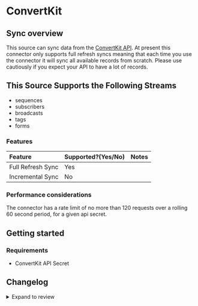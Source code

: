 # ConvertKit

## Sync overview

This source can sync data from the [ConvertKit API](https://developers.convertkit.com/#getting-started). At present this connector only supports full refresh syncs meaning that each time you use the connector it will sync all available records from scratch. Please use cautiously if you expect your API to have a lot of records.

## This Source Supports the Following Streams

- sequences
- subscribers
- broadcasts
- tags
- forms

### Features

| Feature           | Supported?\(Yes/No\) | Notes |
| :---------------- | :------------------- | :---- |
| Full Refresh Sync | Yes                  |       |
| Incremental Sync  | No                   |       |

### Performance considerations

The connector has a rate limit of no more than 120 requests over a rolling 60 second period, for a given api secret.

## Getting started

### Requirements

- ConvertKit API Secret

## Changelog

<details>
  <summary>Expand to review</summary>

| Version | Date       | Pull Request                                             | Subject        |
| :------ | :--------- | :------------------------------------------------------- | :------------- |
| 0.2.20 | 2025-04-05 | [57198](https://github.com/airbytehq/airbyte/pull/57198) | Update dependencies |
| 0.2.19 | 2025-03-29 | [56524](https://github.com/airbytehq/airbyte/pull/56524) | Update dependencies |
| 0.2.18 | 2025-03-22 | [55951](https://github.com/airbytehq/airbyte/pull/55951) | Update dependencies |
| 0.2.17 | 2025-03-08 | [55270](https://github.com/airbytehq/airbyte/pull/55270) | Update dependencies |
| 0.2.16 | 2025-03-01 | [54976](https://github.com/airbytehq/airbyte/pull/54976) | Update dependencies |
| 0.2.15 | 2025-02-22 | [54379](https://github.com/airbytehq/airbyte/pull/54379) | Update dependencies |
| 0.2.14 | 2025-02-15 | [53751](https://github.com/airbytehq/airbyte/pull/53751) | Update dependencies |
| 0.2.13 | 2025-02-08 | [53342](https://github.com/airbytehq/airbyte/pull/53342) | Update dependencies |
| 0.2.12 | 2025-02-01 | [52823](https://github.com/airbytehq/airbyte/pull/52823) | Update dependencies |
| 0.2.11 | 2025-01-25 | [52332](https://github.com/airbytehq/airbyte/pull/52332) | Update dependencies |
| 0.2.10 | 2025-01-18 | [51673](https://github.com/airbytehq/airbyte/pull/51673) | Update dependencies |
| 0.2.9 | 2025-01-11 | [51107](https://github.com/airbytehq/airbyte/pull/51107) | Update dependencies |
| 0.2.8 | 2024-12-28 | [50522](https://github.com/airbytehq/airbyte/pull/50522) | Update dependencies |
| 0.2.7 | 2024-12-21 | [50066](https://github.com/airbytehq/airbyte/pull/50066) | Update dependencies |
| 0.2.6 | 2024-12-14 | [49510](https://github.com/airbytehq/airbyte/pull/49510) | Update dependencies |
| 0.2.5 | 2024-12-12 | [48958](https://github.com/airbytehq/airbyte/pull/48958) | Update dependencies |
| 0.2.4 | 2024-11-04 | [48217](https://github.com/airbytehq/airbyte/pull/48217) | Update dependencies |
| 0.2.3 | 2024-10-29 | [47764](https://github.com/airbytehq/airbyte/pull/47764) | Update dependencies |
| 0.2.2 | 2024-10-28 | [47619](https://github.com/airbytehq/airbyte/pull/47619) | Update dependencies |
| 0.2.1 | 2024-08-16 | [44196](https://github.com/airbytehq/airbyte/pull/44196) | Bump source-declarative-manifest version |
| 0.2.0 | 2024-08-15 | [44161](https://github.com/airbytehq/airbyte/pull/44161) | Refactor connector to manifest-only format |
| 0.1.14 | 2024-08-12 | [43803](https://github.com/airbytehq/airbyte/pull/43803) | Update dependencies |
| 0.1.13 | 2024-08-10 | [43503](https://github.com/airbytehq/airbyte/pull/43503) | Update dependencies |
| 0.1.12 | 2024-08-03 | [43237](https://github.com/airbytehq/airbyte/pull/43237) | Update dependencies |
| 0.1.11 | 2024-07-27 | [42643](https://github.com/airbytehq/airbyte/pull/42643) | Update dependencies |
| 0.1.10 | 2024-07-20 | [42363](https://github.com/airbytehq/airbyte/pull/42363) | Update dependencies |
| 0.1.9 | 2024-07-13 | [41742](https://github.com/airbytehq/airbyte/pull/41742) | Update dependencies |
| 0.1.8 | 2024-07-10 | [41405](https://github.com/airbytehq/airbyte/pull/41405) | Update dependencies |
| 0.1.7 | 2024-07-09 | [41272](https://github.com/airbytehq/airbyte/pull/41272) | Update dependencies |
| 0.1.6 | 2024-07-06 | [40860](https://github.com/airbytehq/airbyte/pull/40860) | Update dependencies |
| 0.1.5 | 2024-06-25 | [40282](https://github.com/airbytehq/airbyte/pull/40282) | Update dependencies |
| 0.1.4 | 2024-06-22 | [39989](https://github.com/airbytehq/airbyte/pull/39989) | Update dependencies |
| 0.1.3 | 2024-06-17 | [39505](https://github.com/airbytehq/airbyte/pull/39505) | Make compatible with builder |
| 0.1.2 | 2024-06-06 | [39299](https://github.com/airbytehq/airbyte/pull/39299) | [autopull] Upgrade base image to v1.2.2 |
| 0.1.1 | 2024-05-21 | [38492](https://github.com/airbytehq/airbyte/pull/38492) | [autopull] base image + poetry + up_to_date |
| 0.1.0 | 2022-10-25 | [18455](https://github.com/airbytehq/airbyte/pull/18455) | Initial commit |

</details>
